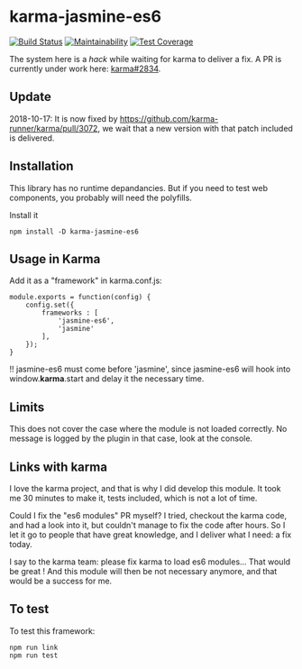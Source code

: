 # karma-jasmine-es6
[![Build Status](https://travis-ci.org/jehon/karma-jasmine-es6.svg?branch=master)](https://travis-ci.org/jehon/karma-jasmine-es6)
[![Maintainability](https://api.codeclimate.com/v1/badges/ad8908be8e6f988d2fbb/maintainability)](https://codeclimate.com/github/jehon/karma-jasmine-es6/maintainability)
[![Test Coverage](https://api.codeclimate.com/v1/badges/ad8908be8e6f988d2fbb/test_coverage)](https://codeclimate.com/github/jehon/karma-jasmine-es6/test_coverage)

The system here is a *hack* while waiting for karma to deliver a fix. A PR is currently under work here: [karma#2834](https://github.com/karma-runner/karma/pull/2834).

## Update

2018-10-17: It is now fixed by https://github.com/karma-runner/karma/pull/3072, we wait that a new version with that patch included is delivered.


## Installation

This library has no runtime depandancies. But if you need to test web components, you probably will need the polyfills.

Install it

```lang=bash
npm install -D karma-jasmine-es6
```

## Usage in Karma

Add it as a "framework" in karma.conf.js:

```lang=javascript
module.exports = function(config) {
    config.set({
        frameworks : [
            'jasmine-es6',
            'jasmine'
        ],
    });
}
```

!! jasmine-es6 must come before 'jasmine', since jasmine-es6 will hook into window.__karma__.start and delay it the necessary time.

## Limits

This does not cover the case where the module is not loaded correctly. No message is logged by the plugin in that case, look at the console.

## Links with karma

I love the karma project, and that is why I did develop this module. It took me 30 minutes to make it, tests included, which is not a lot of time.

Could I fix the "es6 modules" PR myself? I tried, checkout the karma code, and had a look into it, but couldn't manage to fix the code after hours. So I let it go to people that
have great knowledge, and I deliver what I need: a fix today.

I say to the karma team: please fix karma to load es6 modules... That would be great ! And this module will then be not necessary anymore, and that would be a success for me.

## To test

To test this framework:

```lang=javascript
npm run link
npm run test
```
